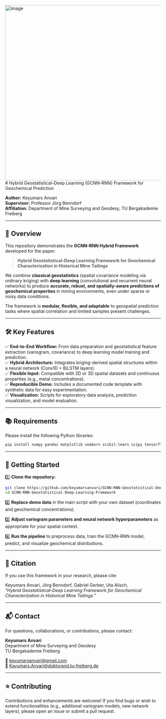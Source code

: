 <img width="567" height="567" alt="image" src="https://github.com/user-attachments/assets/fdc42b12-e155-4b7e-8d11-abc16617ee67" />
# Hybrid Geostatistical–Deep Learning (GCNN–RNN) Framework for Geochemical Prediction

**Author:** Keyumars Anvari  
**Supervisor:** Professor Jörg Benndorf  
**Affiliation:** Department of Mine Surveying and Geodesy, TU Bergakademie Freiberg

---

## 📄 Overview

This repository demonstrates the **GCNN–RNN Hybrid Framework** developed for the paper:

> **Hybrid Geostatistical–Deep Learning Framework for Geochemical Characterization in Historical Mine Tailings**

We combine **classical geostatistics** (spatial covariance modeling via ordinary kriging) with **deep learning** (convolutional and recurrent neural networks) to produce **accurate, robust, and spatially-aware predictions of geochemical properties** in mining environments, even under sparse or noisy data conditions.

The framework is **modular, flexible, and adaptable** to geospatial prediction tasks where spatial correlation and limited samples present challenges.

---

## 🛠️ Key Features

✅ **End-to-End Workflow:** From data preparation and geostatistical feature extraction (variogram, covariance) to deep learning model training and prediction.  
✅ **Hybrid Architecture:** Integrates kriging-derived spatial structures within a neural network (Conv1D + BiLSTM layers).  
✅ **Flexible Input:** Compatible with 2D or 3D spatial datasets and continuous properties (e.g., metal concentrations).  
✅ **Reproducible Demo:** Includes a documented code template with synthetic data for easy experimentation.  
✅ **Visualization:** Scripts for exploratory data analysis, prediction visualization, and model evaluation.

---

## 📚 Requirements

Please install the following Python libraries:

```bash
pip install numpy pandas matplotlib seaborn scikit-learn scipy tensorflow
```

---

## 🚀 Getting Started

1️⃣ **Clone the repository:**

```bash
git clone https://github.com/keyumarsanvari/GCNN-RNN-Geostatistical-Deep-Learning-Framework.git
cd GCNN-RNN-Geostatistical-Deep-Learning-Framework
```

2️⃣ **Replace demo data** in the main script with your own dataset (coordinates and geochemical concentrations).

3️⃣ **Adjust variogram parameters and neural network hyperparameters** as appropriate for your spatial context.

4️⃣ **Run the pipeline** to preprocess data, train the GCNN–RNN model, predict, and visualize geochemical distributions.

---

## 📝 Citation

If you use this framework in your research, please cite:

Keyumars Anvari, Jörg Benndorf, Gabriel Gerber, Uta Alisch,  
*"Hybrid Geostatistical–Deep Learning Framework for Geochemical Characterization in Historical Mine Tailings."*  

---

## 📬 Contact

For questions, collaborations, or contributions, please contact:

**Keyumars Anvari**  
Department of Mine Surveying and Geodesy  
TU Bergakademie Freiberg

📧 [keyumarsanvari@gmail.com](mailto:keyumarsanvari@gmail.com)  
📧 [Kayumars.Anvari@doktorand.tu-freiberg.de](mailto:Kayumars.Anvari@doktorand.tu-freiberg.de)

---

## ⭐ Contributing

Contributions and enhancements are welcome! If you find bugs or wish to extend functionalities (e.g., additional variogram models, new network layers), please open an issue or submit a pull request.


